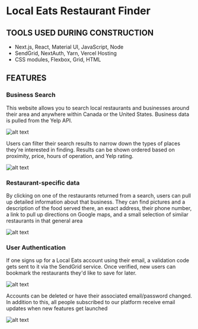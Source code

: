 # Local Eats Restaurant Finder

## TOOLS USED DURING CONSTRUCTION

- Next.js, React, Material UI, JavaScript, Node
- SendGrid, NextAuth, Yarn, Vercel Hosting
- CSS modules, Flexbox, Grid, HTML

## FEATURES

### Business Search

This website allows you to search local restaurants and businesses around their area and anywhere within Canada or the United States. Business data is pulled from the Yelp API.

![alt text](https://i.postimg.cc/6qhXVPQV/newMain.png)

Users can filter their search results to narrow down the types of places they're interested in finding. Results can be shown ordered based on proximity, price, hours of operation, and Yelp rating.

![alt text](https://i.postimg.cc/QMrWtKRR/filters.png)

### Restaurant-specific data
By clicking on one of the restaurants returned from a search, users can pull up detailed information about that business. They can find pictures and a description of the food served there, an exact address, their phone number, a link to pull up directions on Google maps, and a small selection of similar restaurants in that general area 

![alt text](https://i.postimg.cc/SKyN3L0N/restaurant-data.png)

### User Authentication 

If one signs up for a Local Eats account using their email, a validation code gets sent to it via the SendGrid service. Once verified, new users can bookmark the restaurants they'd like to save for later.

![alt text](https://i.postimg.cc/Fz1nnnFX/bookmarks2.png)

Accounts can be deleted or have their associated email/password changed. In addition to this, all people subscribed to our platform receive email updates when new features get launched

![alt text](https://i.postimg.cc/X7h1Jb3R/manage-account.png)
